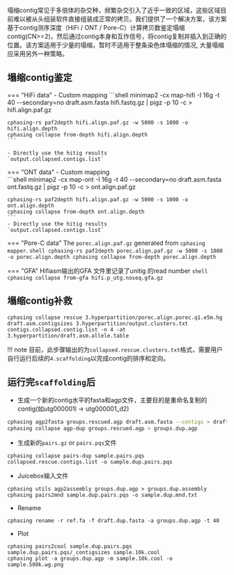塌缩contig常见于多倍体的杂交种，频繁杂交引入了近乎一致的区域，这些区域目前难以被从头组装软件直接组装成正常的拷贝。我们提供了一个解决方案，该方案基于contig测序深度（HiFi / ONT / Pore-C）计算拷贝数鉴定塌缩contig(CN>=2)，然后通过contig本身和互作信号，将contig复制并插入到正确的位置。该方案适用于少量的塌缩，暂时不适用于整条染色体塌缩的情况, 大量塌缩应采用另外一种策略。


## 塌缩contig鉴定
=== "HiFi data"
    - Custom mapping
    ```shell
    minimap2 -cx map-hifi -I 16g -t 40 --secondary=no draft.asm.fasta hifi.fastq.gz | pigz -p 10 -c > hifi.align.paf.gz

    cphasing-rs paf2depth hifi.align.paf.gz -w 5000 -s 1000 -o hifi.align.depth
    cphasing collapse from-depth hifi.align.depth
    ```

    - Directly use the hitig results    
    `output.collapsed.contigs.list`

=== "ONT data"
    - Custom mapping    
    ```shell
    minimap2 -cx map-ont -I 16g -t 40 --secondary=no draft.asm.fasta ont.fastq.gz | pigz -p 10 -c > ont.align.paf.gz

    cphasing-rs paf2depth hifi.align.paf.gz -w 5000 -s 1000 -o ont.align.depth
    cphasing collapse from-depth ont.align.depth
    ```
    - Directly use the hitig results    
    `output.collapsed.contigs.list`

=== "Pore-C data"
    The `porec.align.paf.gz` generated from `cphasing mapper`.
    ```shell
    cphasing-rs paf2depth porec.align.paf.gz -w 5000 -s 1000 -o porec.align.depth
    cphasing collapse from-depth porec.align.depth
    ```

=== "GFA"
    Hifiasm输出的GFA 文件里记录了unitig 的read number 
    ```shell
    cphasing collapse from-gfa hifi.p_utg.noseq.gfa.gz 
    ```

## 塌缩contig补救
```shell
cphasing collapse rescue 3.hyperpartition/porec.align.porec.q1.e5m.hg draft.asm.contigsizes 3.hyperpartition/output.clusters.txt contigs.collapsed.contig.list -n 4 -at 3.hyperpartition/draft.asm.allele.table
```
!!! note
    目前，此步骤输出的为`collapsed.rescue.clusters.txt`格式，需要用户自行运行后续的`4.scaffolding`以完成contig的排序和定向。


## 运行完`scaffolding`后

- 生成一个新的contig水平的fasta和agp文件，主要目的是重命名复制的contig(如utg000001l -> utg000001_d2)

```bash
cphasing agp2fasta groups.rescued.agp draft.asm.fasta --contigs > draft.dup.fasta
cphasing collapse agp-dup groups.rescued.agp > groups.dup.agp
```

- 生成新的`pairs.gz` or `pairs.pqs`文件 
```shell
cphasing collapse pairs-dup sample.pairs.pqs collapsed.rescue.contigs.list -o sample.dup.pairs.pqs 
```

- Juicebox输入文件
```shell
cphasing utils agp2assembly groups.dup.agp > groups.dup.assembly
cphasing pairs2mnd sample.dup.pairs.pqs -o sample.dup.mnd.txt
```

- Rename
```shell
cphasing rename -r ref.fa -f draft.dup.fasta -a groups.dup.agp -t 40 
```

- Plot
```shell
cphasing pairs2cool sample.dup.pairs.pqs sample.dup.pairs.pqs/_contigsizes sample.10k.cool 
cphasing plot -a groups.dup.agp -m sample.10k.cool -o sample.500k.wg.png 
```